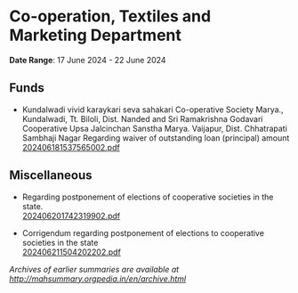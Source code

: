 # Co-operation, Textiles and Marketing Department

**Date Range**: 17 June 2024 - 22 June 2024


## Funds
- Kundalwadi vivid karaykari seva sahakari Co-operative Society Marya., Kundalwadi, Tt. Biloli, Dist. Nanded and Sri Ramakrishna Godavari Cooperative Upsa Jalcinchan Sanstha Marya. Vaijapur, Dist. Chhatrapati Sambhaji Nagar  Regarding waiver of outstanding loan (principal) amount\
  [202406181537565002.pdf](https://gr.maharashtra.gov.in/Site/Upload/Government%20Resolutions/English/202406181537565002.pdf)

## Miscellaneous
- Regarding postponement of elections of cooperative societies in the state.\
  [202406201742319902.pdf](https://gr.maharashtra.gov.in/Site/Upload/Government%20Resolutions/English/202406201742319902.pdf)

- Corrigendum regarding postponement of elections to cooperative societies in the state\
  [202406211504202202.pdf](https://gr.maharashtra.gov.in/Site/Upload/Government%20Resolutions/English/202406211504202202.pdf)


*Archives of earlier summaries are available at http://mahsummary.orgpedia.in/en/archive.html*